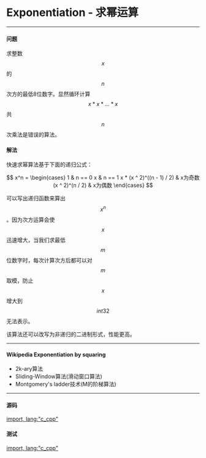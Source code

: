 # Exponentiation - 求幂运算

--------

#### 问题

求整数$$ x $$的$$ n $$次方的最低8位数字。显然循环计算$$ x * x * ... * x $$共$$ n $$次乘法是错误的算法。

#### 解法

快速求幂算法基于下面的递归公式：

$$
x^n =
\begin{cases}
1                           & n == 0
x                           & n == 1
x * (x ^ 2)^((n - 1) / 2)   & x为奇数
(x ^ 2)^(n / 2)             & x为偶数
\end{cases}
$$

可以写出递归函数来算出$$ x^n $$。因为次方运算会使$$ x $$迅速增大，当我们求最低$$ m $$位数字时，每次计算次方后都可以对$$ m $$取模，防止$$ x $$增大到$$ int32 $$无法表示。

该算法还可以改写为非递归的二进制形式，性能更高。

--------

#### Wikipedia Exponentiation by squaring

* 2k-ary算法
* Sliding-Window算法(滑动窗口算法)
* Montgomery's ladder技术(M的阶梯算法)

--------

#### 源码

[import, lang:"c_cpp"](../../../src/Calculation/LargeNumber.hpp)

#### 测试

[import, lang:"c_cpp"](../../../src/Calculation/LargeNumber.cpp)
